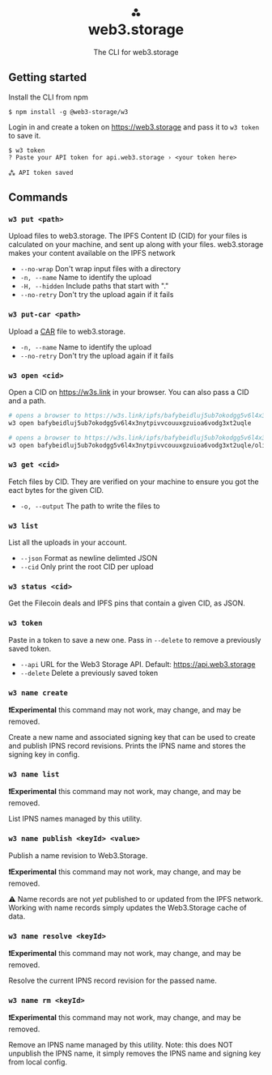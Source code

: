 <h1 align="center">⁂<br/>web3.storage</h1>
<p align="center">The CLI for web3.storage</p>

## Getting started 

Install the CLI from npm 

```console
$ npm install -g @web3-storage/w3
```

Login in and create a token on https://web3.storage and pass it to `w3 token` to save it.

```console
$ w3 token
? Paste your API token for api.web3.storage › <your token here>

⁂ API token saved
```

## Commands

### `w3 put <path>`

Upload files to web3.storage. The IPFS Content ID (CID) for your files is calculated on your machine, and sent up along with your files. web3.storage makes your content available on the IPFS network

- `--no-wrap` Don't wrap input files with a directory
- `-n, --name` Name to identify the upload
- `-H, --hidden` Include paths that start with "."
- `--no-retry` Don't try the upload again if it fails

### `w3 put-car <path>`

Upload a [CAR](https://ipld.io/specs/transport/car/carv1/) file to web3.storage.

- `-n, --name` Name to identify the upload
- `--no-retry` Don't try the upload again if it fails

### `w3 open <cid>`

Open a CID on https://w3s.link in your browser. You can also pass a CID and a path.

```bash
# opens a browser to https://w3s.link/ipfs/bafybeidluj5ub7okodgg5v6l4x3nytpivvcouuxgzuioa6vodg3xt2uqle
w3 open bafybeidluj5ub7okodgg5v6l4x3nytpivvcouuxgzuioa6vodg3xt2uqle

# opens a browser to https://w3s.link/ipfs/bafybeidluj5ub7okodgg5v6l4x3nytpivvcouuxgzuioa6vodg3xt2uqle/olizilla.png
w3 open bafybeidluj5ub7okodgg5v6l4x3nytpivvcouuxgzuioa6vodg3xt2uqle/olizilla.png
```

### `w3 get <cid>`

Fetch files by CID. They are verified on your machine to ensure you got the eact bytes for the given CID.

- `-o, --output` The path to write the files to

### `w3 list`

List all the uploads in your account.

- `--json` Format as newline delimted JSON
- `--cid` Only print the root CID per upload

### `w3 status <cid>`

Get the Filecoin deals and IPFS pins that contain a given CID, as JSON.

### `w3 token`

Paste in a token to save a new one. Pass in `--delete` to remove a previously saved token.

- `--api` URL for the Web3 Storage API. Default: https://api.web3.storage
- `--delete` Delete a previously saved token

### `w3 name create`

**❗️Experimental** this command may not work, may change, and may be removed.

Create a new name and associated signing key that can be used to create and publish IPNS record revisions. Prints the IPNS name and stores the signing key in config.

### `w3 name list`

**❗️Experimental** this command may not work, may change, and may be removed.

List IPNS names managed by this utility.

### `w3 name publish <keyId> <value>`

Publish a name revision to Web3.Storage.

**❗️Experimental** this command may not work, may change, and may be removed.

⚠️ Name records are not _yet_ published to or updated from the IPFS network.
Working with name records simply updates the Web3.Storage cache of data.

### `w3 name resolve <keyId>`

**❗️Experimental** this command may not work, may change, and may be removed.

Resolve the current IPNS record revision for the passed name.

### `w3 name rm <keyId>`

**❗️Experimental** this command may not work, may change, and may be removed.

Remove an IPNS name managed by this utility. Note: this does NOT unpublish the IPNS name, it simply removes the IPNS name and signing key from local config.
